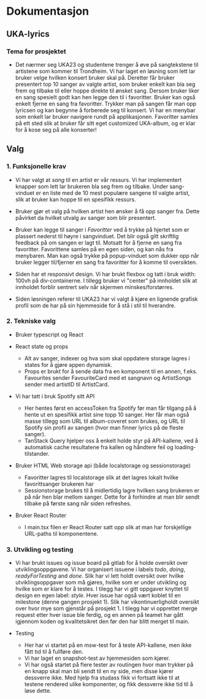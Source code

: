 # Dokumentasjon

## UKA-lyrics

### Tema for prosjektet

- Det nærmer seg UKA23 og studentene trenger å øve på sangtekstene til artistene som kommer til Trondheim. Vi har laget en løsning som lett lar bruker velge hvilken konsert bruker skal på. Deretter får bruker presentert top 10 sanger av valgte artist, som bruker enkelt kan bla seg frem og tilbake til eller hoppe direkte til ønsket sang. Dersom bruker liker en sang spesielt godt kan hen legge den til i favoritter. Bruker kan også enkelt fjerne en sang fra favoritter. Trykker man på sangen får man opp lyricsen og kan begynne å forberede seg til konsert. Vi har en menybar som enkelt lar bruker navigere rundt på applikasjonen. Favoritter samles på ett sted slik at bruker får sitt eget customized UKA-album, og er klar for å kose seg på alle konserter!

## Valg

### 1. Funksjonelle krav

- Vi har valgt at _sang_ til en artist er vår ressurs. Vi har implementert knapper som lett lar brukeren bla seg frem og tilbake. Under sang-vinduet er en liste med de 10 mest populære sangene til valgte artist, slik at bruker kan hoppe til en spesifikk ressurs.

- Bruker gjør et valg på hvilken artist hen ønsker å få opp sanger fra. Dette påvirket da hvilket utvalg av sanger som blir presentert.

- Bruker kan legge til sanger i _Favoritter_ ved å trykke på hjertet som er plassert nederst til høyre i sangvinduet. Det blir også gitt skriftlig feedback på om sangen er lagt til. Motsatt for å fjerne en sang fra favoritter. Favorittene samles på en egen siden, og kan nås fra menybaren. Man kan også trykke på popup-vinduet som dukker opp når bruker legger til/fjerner en sang fra favoritter for å komme til oversikten.

- Siden har et responsivt design. Vi har brukt flexbox og tatt i bruk width: 100vh på div-containerne. I tillegg bruker vi "center" på innholdet slik at innholdet forblir sentrert selv når skjermen minskes/forstørres.

- Siden løsningen referer til UKA23 har vi valgt å kjøre en lignende grafisk profil som de har på sin hjemmeside for å stå i stil til hverandre.

### 2. Tekniske valg

- Bruker typescript og React

- React state og props

  - Alt av sanger, indexer og hva som skal oppdatere storage lagres i states for å gjøre appen dynamisk.
  - Props er brukt for å sende data fra en komponent til en annen, f.eks. Favourites sender FavouriteCard med et sangnavn og ArtistSongs sender med artistID til ArtistCard.

- Vi har tatt i bruk Spotify sitt API

  - Her hentes først en accessToken fra Spotify før man får tilgang på å hente ut en spesifikk artist sine topp 10 sanger. Her får man også masse tillegg som URL til album-coveret som brukes, og URL til Spotify sin profil av sangen (hvor man finner lyrics på de fleste sanger).
  - TanStack Query hjelper oss å enkelt holde styr på API-kallene, ved å automatisk cache resultatene fra kallen og håndtere feil og loading-tilstander.

- Bruker HTML Web storage api (både localstorage og sessionstorage)

  - Favoritter lagres til localstorage slik at det lagres lokalt hvilke favorittsanger brukeren har
  - Sessionstorage brukes til å midlertidig lagre hvilken sang brukeren er på når hen blar mellom sanger. Dette for å forhindre at man blir sendt tilbake på første sang når siden refreshes.

- Bruker React Router
  - I main.tsx filen er React Router satt opp slik at man har forskjellige URL-paths til komponentene.

### 3. Utvikling og testing

- Vi har brukt issues og issue board på gitlab for å holde oversikt over utviklingsoppgavene. Vi har organisert issuene i labels _todo_, _doing_, _readyForTesting_ and _done_. Slik har vi lett holdt oversikt over hvilke utviklingsoppgaver som må gjøres, hvilke som er under utvikling og hvilke som er klare for å testes. I tilegg har vi gitt oppgaver knyttet til design en egen label: _style_. Hver issue har også vært koblet til en milestone (denne gangen prosjekt 1). Slik har vikontinuerligholdt oversikt over hvor mye som gjenstår på prosjekt 1. I tilegg har vi opprettet merge request etter hver issue ble ferdig, og en annen på teamet har gått igjennom koden og kvalitetsikret den før den har blitt merget til main.

- Testing
  - Her har vi startet på en msw-test for å teste API-kallene, men ikke fått tid til å fullføre den.
  - Vi har laget en snapshot-test av hjemmesiden som kjører.
  - Vi har også startet på flere tester av routingen hvor man trykker på en knapp skal man bli sendt til en ny side, men disse kjører dessverre ikke. Med hjelp fra studass fikk vi fortsatt ikke til at testene rendered ulike komponenter, og fikk dessverre ikke tid til å løse dette.
